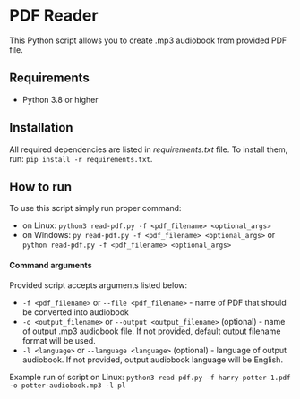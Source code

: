 # PDF Reader
This Python script allows you to create .mp3 audiobook from provided PDF file.

## Requirements
- Python 3.8 or higher

## Installation
All required dependencies are listed in _requirements.txt_ file. To install them, run:
`pip install -r requirements.txt`.

## How to run
To use this script simply run proper command:
- on Linux: `python3 read-pdf.py -f <pdf_filename> <optional_args>`
- on Windows: `py read-pdf.py -f <pdf_filename> <optional_args>` or `python read-pdf.py -f <pdf_filename> <optional_args>`

#### Command arguments
Provided script accepts arguments listed below:
- `-f <pdf_filename>` or `--file <pdf_filename>` - name of PDF that should be converted into audiobook
- `-o <output_filename>` or `--output <output_filename>` (optional) - name of output .mp3 audiobook file. If not provided, default output filename format will be used.
- `-l <language>` or `--language <language>` (optional) - language of output audiobook. If not provided, output audiobook language will be English.

Example run of script on Linux: `python3 read-pdf.py -f harry-potter-1.pdf -o potter-audiobook.mp3 -l pl`